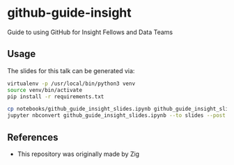 # github-guide-insight

Guide to using GitHub for Insight Fellows and Data Teams

## Usage

The slides for this talk can be generated via:

```bash
virtualenv -p /usr/local/bin/python3 venv
source venv/bin/activate
pip install -r requirements.txt

cp notebooks/github_guide_insight_slides.ipynb github_guide_insight_slides.ipynb
jupyter nbconvert github_guide_insight_slides.ipynb --to slides --post serve --template output_toggle.tpl --SlidesExporter.reveal_transition=none --SlidesExporter.reveal_scroll=True --SlidesExporter.reveal_theme=serif
```

## References
* This repository was originally made by Zig
